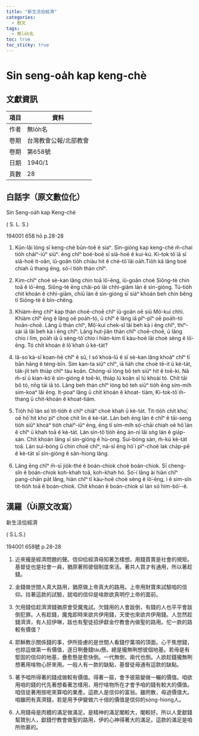 ```yaml
---
title: "新生活佮經濟"
categories:
  - 散文
tags:
  - 無lo̍h名
toc: true
toc_sticky: true
---
```


# Sin seng-oa̍h kap keng-chè

## 文獻資訊

| 項目 | 資料 |
|---|---|
| 作者 | 無lo̍h名 |
| 卷期 | 台灣教會公報/北部教會 |
| 卷期 | 第658號 |
| 日期 | 1940/1 |
| 頁數 | 28 |

## 白話字（原文數位化）

Sin Seng-oa̍h kap Keng-chè

( S. L. S.)

194001 658 hō p.28-28

1. Kūn-lâi lóng sī keng-chè būn-toê ê siaⁿ. Sìn-gióng kap keng-chè m̄-chai tio̍h cháiⁿ-iūⁿ siūⁿ. ēng chîⁿ boé-boē sī siā-hoē ê kui-kú. Ki-tok tô͘ iā sī siā-hoē it-oân, iû-goân tio̍h chiàu hit ê chè-tō͘ lâi oa̍h.Tio̍h kā lâng boé chiah ū thang ēng, só͘-í tio̍h thàn chîⁿ.

2. Kim-chîⁿ choè sè-kan lâng chin toā lō͘-ēng, iû-goân choè Siōng-tè chin toā ê lō͘-ēng. Siōng-tè ēng châi-pó lâi chhì-giām lán ê sìn-gióng. Tú-tio̍h chit khoán ê chhì-giām, chiū lán ê sìn-gióng sī siáⁿ khoán beh chin bêng tī Siōng-tè ê bīn-chêng.

3. Khiàm-ēng chîⁿ kap thàn choē-choē chîⁿ iû-goân oē siū Mô͘-kuí chhì. Khiàm chîⁿ ēng ê lâng oē poa̍h-tó, ū chîⁿ ê lâng iā pîⁿ-pîⁿ oē poa̍h-tó hoān-choē. Lâng ū thàn chîⁿ, Mô͘-kuí chek-sî lâi beh kà i ēng chîⁿ, thiⁿ-sài iā lâi beh kà i ēng chîⁿ. Lâng hut-jiân thàn chîⁿ choē-choē, ū lâng chio i lim, poa̍h iā ū sèng-tô͘ chio i hiàn-kim tī kàu-hoē lāi choè sèng ê lō͘-ēng. Tó chi̍t khoán ê lō͘ khah ū kè-ta̍t?

4. Iâ-so͘ kà-sī koan-hē chîⁿ ê sū, I só͘ khoà-lū ê sī sè-kan lâng khoàⁿ chîⁿ tī bān hāng ê téng-bīn. Sim kan-ta siūⁿ chîⁿ, iā lia̍h che choè tē-it ū kè-ta̍t, ta̍k-ji̍t teh thia̍p chîⁿ tàu koân. Chóng-sī lóng bô teh siūⁿ hit ê toē-ki. Nā m̄-sī ū kian-kò͘ ê sìn-gióng ê toē-ki, thia̍p lú koân sī lú khoài tó. Chi̍t tāi bô tó, nn̄g tāi iā tó. Lâng beh thàn chîⁿ lóng bô teh siūⁿ tio̍h ēng sím-mi̍h sim-koaⁿ lâi ēng. It-poaⁿ lâng ū chi̍t khoán ê khoat- tiám, Ki-tok-tô͘ m̄-thang ū chit-khoán ê khoat-tiám.

5. Tio̍h hō͘ lán só͘ tit-tio̍h ê chîⁿ chiâⁿ choè khah ū kè-ta̍t. Tit-tio̍h chi̍t kho͘, oē hō͘ hit kho͘ pìⁿ choè chi̍t lìn ê kè-ta̍t. Lán beh ēng lán ê chîⁿ ê tāi-seng tio̍h siūⁿ khoàⁿ tio̍h cháiⁿ-iūⁿ ēng, ēng tī sím-mi̍h só͘-chāi chiah oē hō͘ lán ê chîⁿ ū khah toā ê kè-ta̍t. Lán sìn-tô͘ tio̍h ēng án-ni lâi sǹg lán ê gia̍p-sán. Chit khoán lâng sī sìn-gióng ê hù-ong. Sui-bóng sàn, m̄-kú kè-ta̍t toā. Lán sui-bóng ū chin choē chîⁿ, nā-sī ēng hō͘ i pìⁿ-choè lak cha̍p-pē ê kè-ta̍t sī sìn-gióng ê sàn-hiong lâng.

6. Lâng ēng chîⁿ m̄-sī jio̍k-thé ê boán-chiok choè boán-chiok. Sī cheng- sîn ê boán-chiok koh-khah toā, koh-khah hó. Só͘-í lâng ài hiàn chîⁿ pang-chān pa̍t lâng, hiàn chîⁿ tī kàu-hoē choè sèng ê lō͘-ēng, i ê sim-sîn tit-tio̍h toā ê boán-chiok. Chit khoán ê boán-chiok sī lán só͘ him-bō͘--ê.

## 漢羅（Ùi原文改寫）

新生活佮經濟

( S.L.S.)

194001 658號 p.28-28

1. 近來攏是經濟問題的聲。信仰佮經濟毋知著怎樣想。用錢買賣是社會的規矩。基督徒也是社會一員，猶原著照彼個制度來活。著共人買才有通用，所以著趁錢。

2. 金錢做世間人真大路用，猶原做上帝真大的路用。上帝用財寶來試驗咱的信仰。拄著這款的試驗，就咱的信仰是啥款欲真明佇上帝的面前。

3. 欠用錢佮趁濟濟錢猶原會受魔鬼試。欠錢用的人會跋倒，有錢的人也平平會跋倒犯罪。人有趁錢，魔鬼即時來欲共伊用錢，天使也來欲共伊用錢。人忽然趁錢濟濟，有人招伊啉，跋也有聖徒招伊獻金佇教會內做聖的路用。佗一款的路較有價值？

4. 耶穌教示關係錢的事，伊所掛慮的是世間人看錢佇萬項的頂面。心干焦想錢，也掠這做第一有價值，逐日咧疊錢tàu懸。總是攏無咧想彼個地基。若毋是有堅固的信仰的地基，疊愈懸是愈快倒。一代無倒，兩代也倒。人欲趁錢攏無咧想著用啥物心肝來用。一般人有一款的缺點，基督徒毋通有這款的缺點。

5. 著予咱所得著的錢成做較有價值。得著一箍，會予彼箍變做一輾的價值。咱欲用咱的錢的代先著想看著怎樣用，用佇啥物所在才會予咱的錢有較大的價值。咱信徒著用按呢來算咱的業產。這款人是信仰的富翁。雖罔散，毋過價值大。咱雖罔有真濟錢，若是用予伊變做六十倍的價值是信仰的sòng-hiong人。

6. 人用錢毋是肉體的滿足做滿足。是精神的滿足閣較大，閣較好。所以人愛獻錢幫贊別人，獻錢佇教會做聖的路用，伊的心神得著大的滿足。這款的滿足是咱所欣慕的。
